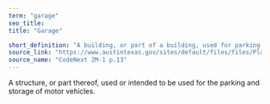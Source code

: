 ```yaml
---
term: "garage"
seo_title: 
title: "Garage"

short_definition: "A building, or part of a building, used for parking and storing cars and trucks."
source_link: "https://www.austintexas.gov/sites/default/files/files/Planning/CodeNEXT/ALDC_PRD_23_LandDevelopmentCode_Combined_2017_0130_web.pdf"
source_name: "CodeNext 2M-1 p.13"
---
```

A structure, or part thereof, used or intended to be used for the parking and storage of motor vehicles.
